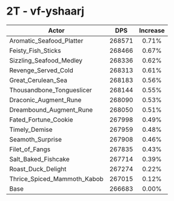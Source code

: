 # 2T - vf-yshaarj
| Actor | DPS | Increase |
|---|:---:|:---:|
|Aromatic_Seafood_Platter|268571|0.71%|
|Feisty_Fish_Sticks|268466|0.67%|
|Sizzling_Seafood_Medley|268336|0.62%|
|Revenge_Served_Cold|268313|0.61%|
|Great_Cerulean_Sea|268183|0.56%|
|Thousandbone_Tongueslicer|268144|0.55%|
|Draconic_Augment_Rune|268090|0.53%|
|Dreambound_Augment_Rune|268050|0.51%|
|Fated_Fortune_Cookie|267998|0.49%|
|Timely_Demise|267959|0.48%|
|Seamoth_Surprise|267908|0.46%|
|Filet_of_Fangs|267835|0.43%|
|Salt_Baked_Fishcake|267714|0.39%|
|Roast_Duck_Delight|267274|0.22%|
|Thrice_Spiced_Mammoth_Kabob|267015|0.12%|
|Base|266683|0.00%|
